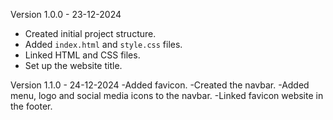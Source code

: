 Version 1.0.0 - 23-12-2024
- Created initial project structure.
- Added `index.html` and `style.css` files.
- Linked HTML and CSS files.
- Set up the website title.

Version 1.1.0 - 24-12-2024
-Added favicon.
-Created the navbar.
-Added menu, logo and social media icons to the navbar.
-Linked favicon website in the footer.